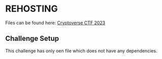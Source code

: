 # REHOSTING

Files can be found here: [Cryptoverse CTF 2023](https://github.com/sajjadium/ctf-archives/blob/main/ctfs/Cryptoverse/2023/crypto/PicoChip_1/README.md)

## Challenge Setup
This challenge has only oen file which does not have any dependencies.